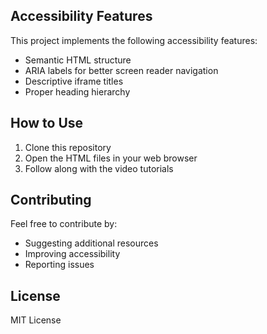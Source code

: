 ## Accessibility Features

This project implements the following accessibility features:
- Semantic HTML structure
- ARIA labels for better screen reader navigation
- Descriptive iframe titles
- Proper heading hierarchy

## How to Use

1. Clone this repository
2. Open the HTML files in your web browser
3. Follow along with the video tutorials

## Contributing

Feel free to contribute by:
- Suggesting additional resources
- Improving accessibility
- Reporting issues

## License

MIT License